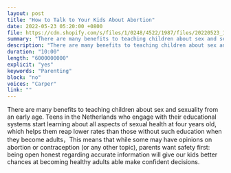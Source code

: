 ```yaml
---
layout: post
title: "How to Talk to Your Kids About Abortion"
date: 2022-05-23 05:20:00 +0800
file: https://cdn.shopify.com/s/files/1/0248/4522/1987/files/20220523_1.mp3?v=1653302108
summary: "There are many benefits to teaching children about sex and sexuality from an early age. Teens in the Netherlands who engage with their educational systems start learning about all aspects of sexual health at four years old, which helps them reap lower rates than those without such education when they become adults，This means that while some may have opinions on abortion or contraception (or any other topic), parents want safety first: being open honest regarding accurate information will give our kids better chances at becoming healthy adults able make confident decisions."
description: "There are many benefits to teaching children about sex and sexuality from an early age. Teens in the Netherlands who engage with their educational systems start learning about all aspects of sexual health at four years old, which helps them reap lower rates than those without such education when they become adults，This means that while some may have opinions on abortion or contraception (or any other topic), parents want safety first: being open honest regarding accurate information will give our kids better chances at becoming healthy adults able make confident decisions."
duration: "10:00"
length: "6000000000"
explicit: "yes"
keywords: "Parenting"
block: "no"
voices: "Carper"
link: ""
---
```


There are many benefits to teaching children about sex and sexuality from an early age. Teens in the Netherlands who engage with their educational systems start learning about all aspects of sexual health at four years old, which helps them reap lower rates than those without such education when they become adults，This means that while some may have opinions on abortion or contraception (or any other topic), parents want safety first: being open honest regarding accurate information will give our kids better chances at becoming healthy adults able make confident decisions.
